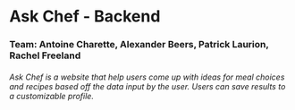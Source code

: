 # Ask Chef - Backend

### Team: Antoine Charette, Alexander Beers, Patrick Laurion, Rachel Freeland

###### Ask Chef is a website that help users come up with ideas for meal choices and recipes based off the data input by the user. Users can save results to a customizable profile.
